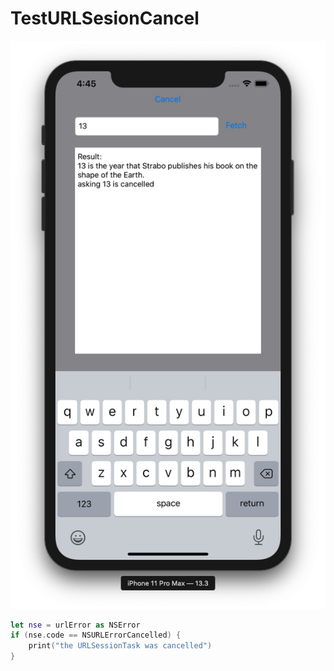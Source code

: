 #  TestURLSesionCancel

![](TestURLSesionCancel.png)

```swift
let nse = urlError as NSError
if (nse.code == NSURLErrorCancelled) {
	print("the URLSessionTask was cancelled")
}
```
